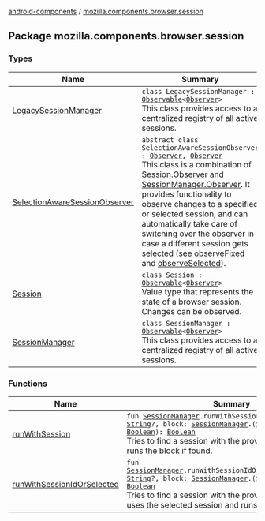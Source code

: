 [android-components](../index.md) / [mozilla.components.browser.session](./index.md)

## Package mozilla.components.browser.session

### Types

| Name | Summary |
|---|---|
| [LegacySessionManager](-legacy-session-manager/index.md) | `class LegacySessionManager : `[`Observable`](../mozilla.components.support.base.observer/-observable/index.md)`<`[`Observer`](-session-manager/-observer/index.md)`>`<br>This class provides access to a centralized registry of all active sessions. |
| [SelectionAwareSessionObserver](-selection-aware-session-observer/index.md) | `abstract class SelectionAwareSessionObserver : `[`Observer`](-session-manager/-observer/index.md)`, `[`Observer`](-session/-observer/index.md)<br>This class is a combination of [Session.Observer](-session/-observer/index.md) and [SessionManager.Observer](-session-manager/-observer/index.md). It provides functionality to observe changes to a specified or selected session, and can automatically take care of switching over the observer in case a different session gets selected (see [observeFixed](-selection-aware-session-observer/observe-fixed.md) and [observeSelected](-selection-aware-session-observer/observe-selected.md)). |
| [Session](-session/index.md) | `class Session : `[`Observable`](../mozilla.components.support.base.observer/-observable/index.md)`<`[`Observer`](-session/-observer/index.md)`>`<br>Value type that represents the state of a browser session. Changes can be observed. |
| [SessionManager](-session-manager/index.md) | `class SessionManager : `[`Observable`](../mozilla.components.support.base.observer/-observable/index.md)`<`[`Observer`](-session-manager/-observer/index.md)`>`<br>This class provides access to a centralized registry of all active sessions. |

### Functions

| Name | Summary |
|---|---|
| [runWithSession](run-with-session.md) | `fun `[`SessionManager`](-session-manager/index.md)`.runWithSession(sessionId: `[`String`](https://kotlinlang.org/api/latest/jvm/stdlib/kotlin/-string/index.html)`?, block: `[`SessionManager`](-session-manager/index.md)`.(`[`Session`](-session/index.md)`) -> `[`Boolean`](https://kotlinlang.org/api/latest/jvm/stdlib/kotlin/-boolean/index.html)`): `[`Boolean`](https://kotlinlang.org/api/latest/jvm/stdlib/kotlin/-boolean/index.html)<br>Tries to find a session with the provided session ID and runs the block if found. |
| [runWithSessionIdOrSelected](run-with-session-id-or-selected.md) | `fun `[`SessionManager`](-session-manager/index.md)`.runWithSessionIdOrSelected(sessionId: `[`String`](https://kotlinlang.org/api/latest/jvm/stdlib/kotlin/-string/index.html)`?, block: `[`SessionManager`](-session-manager/index.md)`.(`[`Session`](-session/index.md)`) -> `[`Unit`](https://kotlinlang.org/api/latest/jvm/stdlib/kotlin/-unit/index.html)`): `[`Boolean`](https://kotlinlang.org/api/latest/jvm/stdlib/kotlin/-boolean/index.html)<br>Tries to find a session with the provided session ID or uses the selected session and runs the block if found. |
